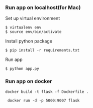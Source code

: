 ### Run app on localhost(for Mac)

Set up virtual environment 

```bash=
$ virtualenv env
$ source env/bin/activate
```

Install python package
```bash=
$ pip install -r requirements.txt
```

Run app
```bash=
$ python app.py
```

### Run app on docker
```bash=
docker build -t flask -f Dockerfile .
```

```bash=
 docker run -d -p 5000:9007 flask
```